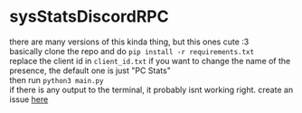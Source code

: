# sysStatsDiscordRPC
there are many versions of this kinda thing, but this ones cute :3  
basically clone the repo and do `pip install -r requirements.txt`  
replace the client id in `client_id.txt` if you want to change the name of the presence, the default one is just "PC Stats"  
then run `python3 main.py`  
if there is any output to the terminal, it probably isnt working right. create an issue [here](https://github.com/CutieCoding/sysStatsDiscordRPC/issues)
